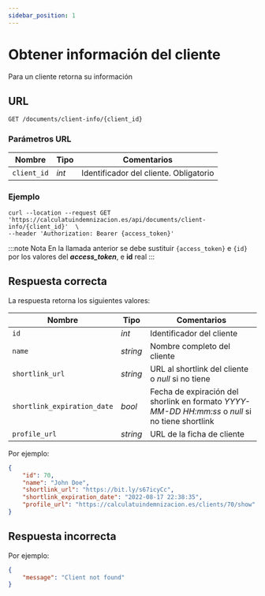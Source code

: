 ```yaml
---
sidebar_position: 1
---
```


# Obtener información del cliente

Para un cliente retorna su información 

## URL

```
GET /documents/client-info/{client_id}
```

### Parámetros URL

Nombre | Tipo |  Comentarios 
--- | --- | --- | 
`client_id` | _int_ | Identificador del cliente. Obligatorio

### Ejemplo

```shell
curl --location --request GET 'https://calculatuindemnizacion.es/api/documents/client-info/{client_id}'  \
--header 'Authorization: Bearer {access_token}'
```

:::note Nota
En la llamada anterior se debe sustituir `{access_token}` e `{id}` por los valores del **_access_token_**, e **id** real
:::

## Respuesta correcta

La respuesta retorna los siguientes valores:

Nombre | Tipo | Comentarios 
--- | --- | --- |
`id` | _int_ | Identificador del cliente
`name` | _string_ | Nombre completo del cliente
`shortlink_url` | _string_ | URL al shortlink del cliente o _null_ si no tiene
`shortlink_expiration_date` | _bool_ | Fecha de expiración del shorlink en formato _YYYY-MM-DD HH:mm:ss_ o _null_ si no tiene shortlink
`profile_url` | _string_ | URL de la ficha de cliente

Por ejemplo:

```json title="Status: 200 Ok"
{
    "id": 70,
    "name": "John Doe",
    "shortlink_url": "https://bit.ly/s67icyCc",
    "shortlink_expiration_date": "2022-08-17 22:38:35",
    "profile_url": "https://calculatuindemnizacion.es/clients/70/show"
}
```

## Respuesta incorrecta

Por ejemplo:

```json title="Status: 404 Not found"
{
    "message": "Client not found"
}
```